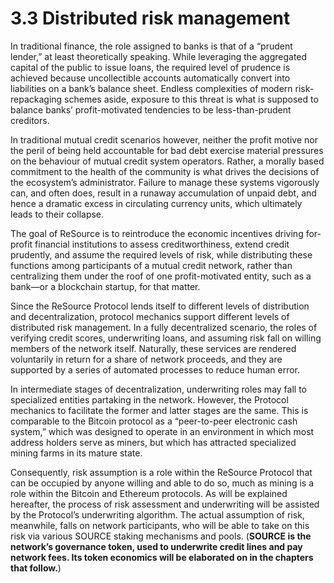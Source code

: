 # 3.3 Distributed risk management

In traditional finance, the role assigned to banks is that of a “prudent lender,” at least theoretically speaking. While leveraging the aggregated capital of the public to issue loans, the required level of prudence is achieved because uncollectible accounts automatically convert into liabilities on a bank’s balance sheet. Endless complexities of modern risk-repackaging schemes aside, exposure to this threat is what is supposed to balance banks’ profit-motivated tendencies to be less-than-prudent creditors.

In traditional mutual credit scenarios however, neither the profit motive nor the peril of being held accountable for bad debt exercise material pressures on the behaviour of mutual credit system operators. Rather, a morally based commitment to the health of the community is what drives the decisions of the ecosystem’s administrator. Failure to manage these systems vigorously can, and often does, result in a runaway accumulation of unpaid debt, and hence a dramatic excess in circulating currency units, which ultimately leads to their collapse.

The goal of ReSource is to reintroduce the economic incentives driving for-profit financial institutions to assess creditworthiness, extend credit prudently, and assume the required levels of risk, while distributing these functions among participants of a mutual credit network, rather than centralizing them under the roof of one profit-motivated entity, such as a bank—or a blockchain startup, for that matter.

Since the ReSource Protocol lends itself to different levels of distribution and decentralization, protocol mechanics support different levels of distributed risk management. In a fully decentralized scenario, the roles of verifying credit scores, underwriting loans, and assuming risk fall on willing members of the network itself. Naturally, these services are rendered voluntarily in return for a share of network proceeds, and they are supported by a series of automated processes to reduce human error.

In intermediate stages of decentralization, underwriting roles may fall to specialized entities partaking in the network. However, the Protocol mechanics to facilitate the former and latter stages are the same. This is comparable to the Bitcoin protocol as a “peer-to-peer electronic cash system,” which was designed to operate in an environment in which most address holders serve as miners, but which has attracted specialized mining farms in its mature state.

Consequently, risk assumption is a role within the ReSource Protocol that can be occupied by anyone willing and able to do so, much as mining is a role within the Bitcoin and Ethereum protocols. As will be explained hereafter, the process of risk assessment and underwriting will be assisted by the Protocol’s underwriting algorithm. The actual assumption of risk, meanwhile, falls on network participants, who will be able to take on this risk via various SOURCE staking mechanisms and pools. (**SOURCE is the network’s governance token, used to underwrite credit lines and pay network fees. Its token economics will be elaborated on in the chapters that follow.**)

